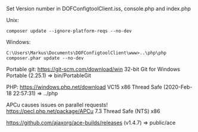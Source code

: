 Set Version number in DOFConfigtoolClient.iss, console.php and index.php

Unix:
```
composer update --ignore-platform-reqs --no-dev
```
Windows:
```
C:\Users\Markus\Documents\DOFConfigtoolClient\www>..\php\php composer.phar update --no-dev
```

Portable git:
https://git-scm.com/download/win
32-bit Git for Windows Portable
(2.25.1)
=> bin/PortableGit

PHP:
https://windows.php.net/download
VC15 x86 Thread Safe (2020-Feb-18 22:57:31)
=> ../php

APCu causes issues on parallel requests!
https://pecl.php.net/package/APCu
7.3 Thread Safe (NTS) x86

https://github.com/ajaxorg/ace-builds/releases
(v1.4.7)
=> public/ace